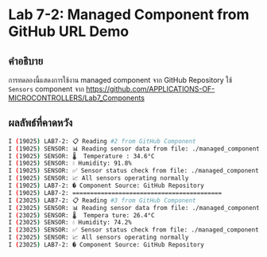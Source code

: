 # Lab 7-2: Managed Component from GitHub URL Demo

## คำอธิบาย
การทดลองนี้แสดงการใช้งาน managed component จาก GitHub Repository
ใช้ `Sensors` component จาก https://github.com/APPLICATIONS-OF-MICROCONTROLLERS/Lab7_Components

## ผลลัพธ์ที่คาดหวัง
```bash
I (19025) LAB7-2: 📋 Reading #2 from GitHub Component
I (19025) SENSOR: 📊 Reading sensor data from file: ./managed_components/lab7_components/Sensors/sensor.c, line: 18
I (19025) SENSOR: 🌡️  Temperature : 34.6°C
I (19025) SENSOR: 💧 Humidity: 91.8%
I (19025) SENSOR: ✅ Sensor status check from file: ./managed_components/lab7_components/Sensors/sensor.c, line: 30
I (19025) SENSOR: 📈 All sensors operating normally
I (19025) LAB7-2: � Component Source: GitHub Repository
I (19025) LAB7-2: ==========================================
I (23025) LAB7-2: 📋 Reading #3 from GitHub Component
I (23025) SENSOR: 📊 Reading sensor data from file: ./managed_components/lab7_components/Sensors/sensor.c, line: 18
I (23025) SENSOR: 🌡️  Tempera ture: 26.4°C
I (23025) SENSOR: 💧 Humidity: 74.2%
I (23025) SENSOR: ✅ Sensor status check from file: ./managed_components/lab7_components/Sensors/sensor.c, line: 30
I (23025) SENSOR: 📈 All sensors operating normally
I (23025) LAB7-2: � Component Source: GitHub Repository
```


